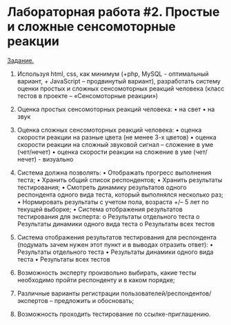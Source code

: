 # Лабораторная работа #2. **Простые и сложные сенсомоторные реакции**
<ins>Задание.</ins>

1.	Используя html, css, как минимум (+php, MySQL - оптимальный вариант, + JavaScript – продвинутый вариант), разработать систему оценки простых и сложных сенсомоторных реакций человека (класс тестов в проекте – «Сенсомоторные реакции») 

2.	Оценка простых сенсомоторных реакций человека: 
  •	 на свет 
  •	на звук 

3.	Оценка сложных сенсомоторных реакций человека: 
  •	оценка скорости реакции на разные цвета (не менее 3-х цветов) 
  •	оценка скорости реакции на сложный звуковой сигнал – сложение в уме (чет/нечет) 
  •	оценка скорости реакции на сложение в уме (чет/нечет) - визуально 

4.	 Система должна позволять: 
  •	Отображать прогресс выполнения теста; 
  •	Хранить общий список респондентов; 
  •	Хранить результаты тестирования; 
  •	Смотреть динамику результатов одного респондента одного вида теста, который выполнялся несколько раз; 
  •	Нормировать результаты с учетом пола, возраста +/– 5 лет по текущей выборке; 
  •	Система отображения результатов тестирования для эксперта: 
    o	Результаты отдельного теста 
    o	Результаты динамики одного вида теста 
    o	Результаты всех тестов 

5.	 Система отображения результатов тестирования для респондента (подумать зачем нужен этот пункт и в выводах отразить ответ):
  •	Результаты отдельного теста 
  •	Результаты динамики одного вида теста 
  •	Результаты всех тестов 

6.	Возможность эксперту произвольно выбирать, какие тесты необходимо пройти респонденту и в каком порядке; 

7.	 Различные варианты регистрации пользователей/респондентов/экспертов – предложить и обосновать; 

8.	Возможность проходить тестирование по ссылке-приглашению.
